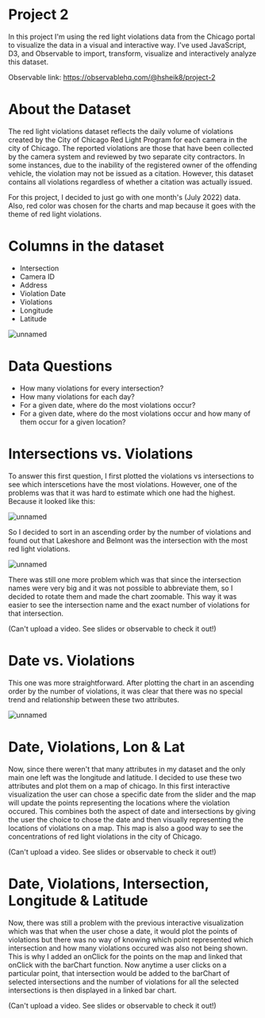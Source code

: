# Project 2
In this project I'm using the red light violations data from the Chicago portal to visualize the data in a visual and interactive way. I've used JavaScript, D3, and Observable to import, transform, visualize and interactively analyze this dataset.

Observable link: https://observablehq.com/@hsheik8/project-2

# About the Dataset
The red light violations dataset reflects the daily volume of violations created by the City of Chicago Red Light Program for each camera in the city of Chicago. The reported violations are those that have been collected by the camera system and reviewed by two separate city contractors. In some instances, due to the inability of the registered owner of the offending vehicle, the violation may not be issued as a citation. However, this dataset contains all violations regardless of whether a citation was actually issued.

For this project, I decided to just go with one month's (July 2022) data. Also, red color was chosen for the charts and map because it goes with the theme of red light violations.

# Columns in the dataset
- Intersection
- Camera ID
- Address
- Violation Date
- Violations
- Longitude
- Latitude

![unnamed](https://user-images.githubusercontent.com/89727658/200224654-6018cb2e-bd14-4399-a052-f0c43626ac82.png)

# Data Questions
- How many violations for every intersection?
- How many violations for each day?
- For a given date, where do the most violations occur?
- For a given date, where do the most violations occur and how many of them occur for a given location?

# Intersections vs. Violations
To answer this first question, I first plotted the violations vs intersections to see which interscetions have the most violations. However, one of the problems was that it was hard to estimate which one had the highest. Because it looked like this:

![unnamed](https://user-images.githubusercontent.com/89727658/200224731-a7dc23b4-ce5d-4bf4-aa1d-a0cabe5bf465.png)

So I decided to sort in an ascending order by the number of violations and found out that Lakeshore and Belmont was the intersection with the most red light violations. 

![unnamed](https://user-images.githubusercontent.com/89727658/200224838-44ae65da-d83d-4f3c-a919-06d96ae4d541.png)

There was still one more problem which was that since the intersection names were very big and it was not possible to abbreviate them, so I decided to rotate them and made the chart zoomable. This way it was easier to see the intersection name and the exact number of violations for that intersection.

(Can't upload a video. See slides or observable to check it out!)

# Date vs. Violations
This one was more straightforward. After plotting the chart in an ascending order by the number of violations, it was clear that there was no special trend and relationship between these two attributes.

![unnamed](https://user-images.githubusercontent.com/89727658/200224963-dee028d4-9af7-45f5-be67-e7ff2ee3c1fd.png)

# Date, Violations, Lon & Lat
Now, since there weren't that many attributes in my dataset and the only main one left was the longitude and latitude. I decided to use these two attributes and plot them on a map of chicago. In this first interactive visualization the user can chose a specific date from the slider and the map will update the points representing the locations where the violation occured. This combines both the aspect of date and intersections by giving the user the choice to chose the date and then visually representing the locations of violations on a map. This map is also a good way to see the concentrations of red light violations in the city of Chicago.

(Can't upload a video. See slides or observable to check it out!)

# Date, Violations, Intersection, Longitude & Latitude
Now, there was still a problem with the previous interactive visualization which was that when the user chose a date, it would plot the points of violations but there was no way of knowing which point represented which intersection and how many violations occured was also not being shown. This is why I added an onClick for the points on the map and linked that onClick with the barChart function. Now anytime a user clicks on a particular point, that intersection would be added to the barChart of selected intersections and the number of violations for all the selected intersections is then displayed in a linked bar chart. 

(Can't upload a video. See slides or observable to check it out!)
